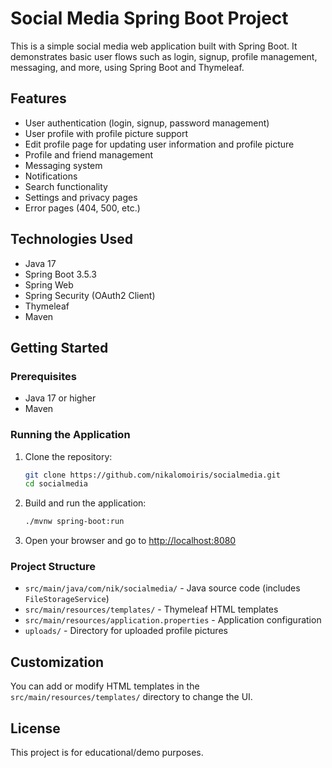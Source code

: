 # Social Media Spring Boot Project

This is a simple social media web application built with Spring Boot. It demonstrates basic user flows such as login, signup, profile management, messaging, and more, using Spring Boot and Thymeleaf.

## Features
- User authentication (login, signup, password management)
- User profile with profile picture support
- Edit profile page for updating user information and profile picture
- Profile and friend management
- Messaging system
- Notifications
- Search functionality
- Settings and privacy pages
- Error pages (404, 500, etc.)

## Technologies Used
- Java 17
- Spring Boot 3.5.3
- Spring Web
- Spring Security (OAuth2 Client)
- Thymeleaf
- Maven

## Getting Started

### Prerequisites
- Java 17 or higher
- Maven

### Running the Application
1. Clone the repository:
   ```sh
   git clone https://github.com/nikalomoiris/socialmedia.git
   cd socialmedia
   ```
2. Build and run the application:
   ```sh
   ./mvnw spring-boot:run
   ```
3. Open your browser and go to [http://localhost:8080](http://localhost:8080)

### Project Structure
- `src/main/java/com/nik/socialmedia/` - Java source code (includes `FileStorageService`)
- `src/main/resources/templates/` - Thymeleaf HTML templates
- `src/main/resources/application.properties` - Application configuration
- `uploads/` - Directory for uploaded profile pictures

## Customization
You can add or modify HTML templates in the `src/main/resources/templates/` directory to change the UI.

## License
This project is for educational/demo purposes.
